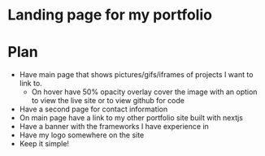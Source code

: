 # Landing page for my portfolio

Plan
====
* Have main page that shows pictures/gifs/iframes of projects I want to link to.
  * On hover have 50% opacity overlay cover the image with an option to view the live site or to view github for code
* Have a second page for contact information
* On main page have a link to my other portfolio site built with nextjs
* Have a banner with the frameworks I have experience in
* Have my logo somewhere on the site
* Keep it simple!